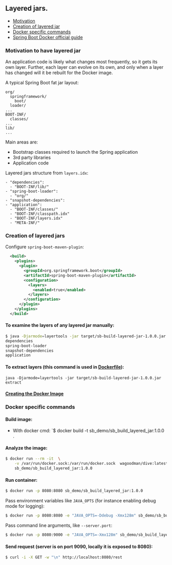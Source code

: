 ## Layered jars.

* [Motivation](#motivation-to-have-layered-jar)
* [Creation of layered jar](#creation-of-layered-jars)
* [Docker specific commands](#docker-specific-commands)
* [Spring Boot Docker official guide](https://spring.io/guides/topicals/spring-boot-docker/)

### Motivation to have layered jar

An application code is likely what changes most frequently, so it gets its own layer. 
Further, each layer can evolve on its own, and only when a layer has changed will it be rebuilt for the Docker image.


A typical Spring Boot fat jar layout:

```text
org/
  springframework/
    boot/
  loader/
...
BOOT-INF/
  classes/
...
lib/
...
```

Main areas are:
* Bootstrap classes required to launch the Spring application
* 3rd party libraries
* Application code

Layered jars structure from `layers.idx`:

```text
- "dependencies":
  - "BOOT-INF/lib/"
- "spring-boot-loader":
  - "org/"
- "snapshot-dependencies":
- "application":
  - "BOOT-INF/classes/"
  - "BOOT-INF/classpath.idx"
  - "BOOT-INF/layers.idx"
  - "META-INF/"
```

### Creation of layered jars

Configure `spring-boot-maven-plugin`:
```xml
  <build>
    <plugins>
      <plugin>
        <groupId>org.springframework.boot</groupId>
        <artifactId>spring-boot-maven-plugin</artifactId>
        <configuration>
          <layers>
            <enabled>true</enabled>
          </layers>
        </configuration>
      </plugin>
    </plugins>
  </build>
```

#### To examine the layers of any layered jar manually:

```bash
$ java -Djarmode=layertools -jar target/sb-build-layered-jar-1.0.0.jar list
dependencies
spring-boot-loader
snapshot-dependencies
application
```

#### To extract layers (this command is used in [Dockerfile](Dockerfile)): 

`java -Djarmode=layertools -jar target/sb-build-layered-jar-1.0.0.jar extract`

#### [Creating the Docker Image](Dockerfile)

### Docker specific commands

#### Build image:
* With docker cmd: `$ docker build -t sb_demo/sb_build_layered_jar:1.0.0 .

#### Analyze the image:

```bash
$ docker run --rm -it  \
    -v /var/run/docker.sock:/var/run/docker.sock  wagoodman/dive:latest  \
    sb_demo/sb_build_layered_jar:1.0.0
```

#### Run container:

```bash
$ docker run -p 8080:8080 sb_demo/sb_build_layered_jar:1.0.0
```

Pass environment variables like `JAVA_OPTS` (for instance enabling debug mode for logging):
```bash
$ docker run -p 8080:8080 -e "JAVA_OPTS=-Ddebug -Xmx128m" sb_demo/sb_build_layered_jar:1.0.0 --server.port=9000
```

Pass command line arguments, like `--server.port`:
```bash
$ docker run -p 8080:9000 -e "JAVA_OPTS=-Xmx128m" sb_demo/sb_build_layered_jar:1.0.0 --server.port=9000
```

#### Send request (server is on port 9090, locally it is exposed to 8080):

```bash
$ curl -i -X GET -w "\n" http://localhost:8080/rest
````